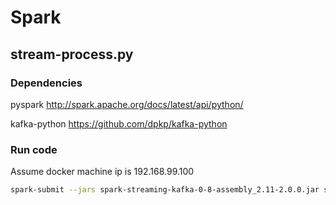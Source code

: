 # Spark

## stream-process.py

### Dependencies
pyspark         http://spark.apache.org/docs/latest/api/python/

kafka-python    https://github.com/dpkp/kafka-python


### Run code
Assume docker machine ip is 192.168.99.100
```sh
spark-submit --jars spark-streaming-kafka-0-8-assembly_2.11-2.0.0.jar stream-processing.py stock-analyzer average-stock-price 192.168.99.100:9092
```
